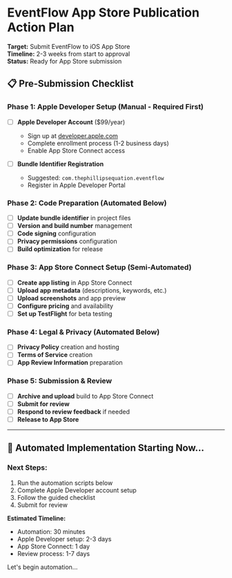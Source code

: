 # EventFlow App Store Publication Action Plan

**Target:** Submit EventFlow to iOS App Store  
**Timeline:** 2-3 weeks from start to approval  
**Status:** Ready for App Store submission

## 📋 Pre-Submission Checklist

### Phase 1: Apple Developer Setup (Manual - Required First)
- [ ] **Apple Developer Account** ($99/year)
  - Sign up at [developer.apple.com](https://developer.apple.com)
  - Complete enrollment process (1-2 business days)
  - Enable App Store Connect access

- [ ] **Bundle Identifier Registration**
  - Suggested: `com.thephillipsequation.eventflow`
  - Register in Apple Developer Portal

### Phase 2: Code Preparation (Automated Below)
- [ ] **Update bundle identifier** in project files
- [ ] **Version and build number** management
- [ ] **Code signing** configuration
- [ ] **Privacy permissions** configuration
- [ ] **Build optimization** for release

### Phase 3: App Store Connect Setup (Semi-Automated)
- [ ] **Create app listing** in App Store Connect
- [ ] **Upload app metadata** (descriptions, keywords, etc.)
- [ ] **Upload screenshots** and app preview
- [ ] **Configure pricing** and availability
- [ ] **Set up TestFlight** for beta testing

### Phase 4: Legal & Privacy (Automated Below)
- [ ] **Privacy Policy** creation and hosting
- [ ] **Terms of Service** creation
- [ ] **App Review Information** preparation

### Phase 5: Submission & Review
- [ ] **Archive and upload** build to App Store Connect
- [ ] **Submit for review** 
- [ ] **Respond to review feedback** if needed
- [ ] **Release to App Store**

---

## 🚀 Automated Implementation Starting Now...

### Next Steps:
1. Run the automation scripts below
2. Complete Apple Developer account setup
3. Follow the guided checklist
4. Submit for review

**Estimated Timeline:**
- Automation: 30 minutes
- Apple Developer setup: 2-3 days  
- App Store Connect: 1 day
- Review process: 1-7 days

Let's begin automation...
